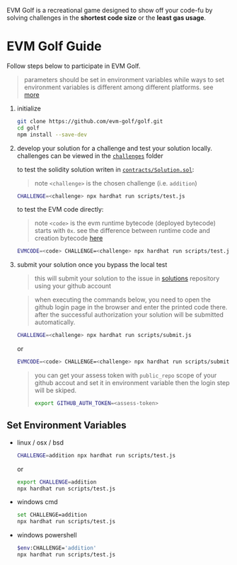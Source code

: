 EVM Golf is a recreational game designed to show off your code-fu by solving challenges in the **shortest code size** or the **least gas usage**.

# EVM Golf Guide

Follow steps below to participate in EVM Golf.

> parameters should be set in environment variables while ways to set environment variables is different among different platforms. see [more](#set-environment-variables)

1. initialize

    ```sh
    git clone https://github.com/evm-golf/golf.git
    cd golf
    npm install --save-dev
    ```

1. develop your solution for a challenge and test your solution locally. challenges can be viewed in the [`challenges`](challenges) folder

    to test the solidity solution writen in [`contracts/Solution.sol`](contracts/Solution.sol):

    > note `<challenge>` is the chosen challenge (i.e. `addition`)

    ```sh
    CHALLENGE=<challenge> npx hardhat run scripts/test.js
    ```

    to test the EVM code directly:

    > note `<code>` is the evm runtime bytecode (deployed bytecode) starts with `0x`. see the difference between runtime code and creation bytecode [here](https://medium.com/authereum/bytecode-and-init-code-and-runtime-code-oh-my-7bcd89065904)

    ```sh
    EVMCODE=<code> CHALLENGE=<challenge> npx hardhat run scripts/test.js
    ```

1. submit your solution once you bypass the local test

    > this will submit your solution to the issue in [solutions](https://github.com/evm-golf/solutions) repository using your github account

    > when executing the commands below, you need to open the github login page in the browser and enter the printed code there. after the successful authorization your solution will be submitted automatically.

    ```sh
    CHALLENGE=<challenge> npx hardhat run scripts/submit.js
    ```

    or

    ```sh
    EVMCODE=<code> CHALLENGE=<challenge> npx hardhat run scripts/submit.js
    ```

    > you can get your assess token with `public_repo` scope of your github accout and set it in environment variable then the login step will be skiped.
    > ```sh
    > export GITHUB_AUTH_TOKEN=<assess-token>
    > ```

## Set Environment Variables

- linux / osx / bsd

    ```sh
    CHALLENGE=addition npx hardhat run scripts/test.js
    ```

    or

    ```sh
    export CHALLENGE=addition
    npx hardhat run scripts/test.js
    ```

- windows cmd

    ```sh
    set CHALLENGE=addition
    npx hardhat run scripts/test.js
    ```

- windows powershell

    ```sh
    $env:CHALLENGE='addition'
    npx hardhat run scripts/test.js
    ```
